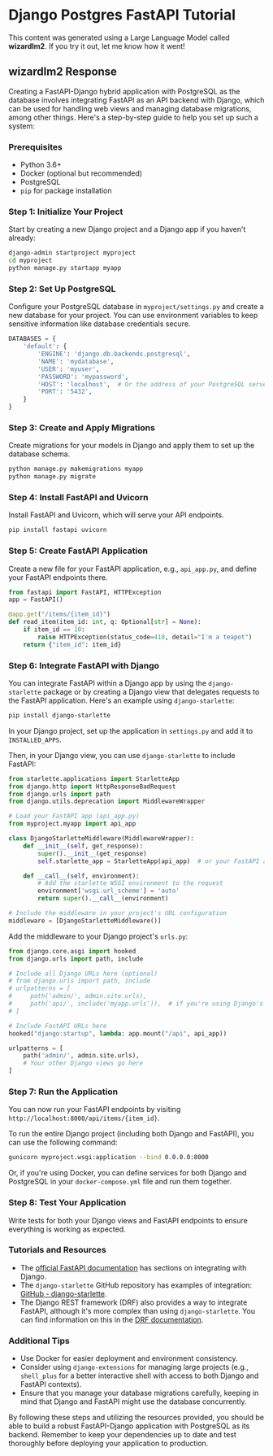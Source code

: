 # Django Postgres FastAPI Tutorial

This content was generated using a Large Language Model called **wizardlm2**. If you try it out, let me know how it went!

## wizardlm2 Response

Creating a FastAPI-Django hybrid application with PostgreSQL as the database involves integrating FastAPI as an API backend with Django, which can be used for handling web views and managing database migrations, among other things. Here's a step-by-step guide to help you set up such a system:

### Prerequisites

- Python 3.6+
- Docker (optional but recommended)
- PostgreSQL
- `pip` for package installation

### Step 1: Initialize Your Project

Start by creating a new Django project and a Django app if you haven't already:

```bash
django-admin startproject myproject
cd myproject
python manage.py startapp myapp
```

### Step 2: Set Up PostgreSQL

Configure your PostgreSQL database in `myproject/settings.py` and create a new database for your project. You can use environment variables to keep 
sensitive information like database credentials secure.

```python
DATABASES = {
    'default': {
        'ENGINE': 'django.db.backends.postgresql',
        'NAME': 'mydatabase',
        'USER': 'myuser',
        'PASSWORD': 'mypassword',
        'HOST': 'localhost',  # Or the address of your PostgreSQL server
        'PORT': '5432',
    }
}
```

### Step 3: Create and Apply Migrations

Create migrations for your models in Django and apply them to set up the database schema.

```bash
python manage.py makemigrations myapp
python manage.py migrate
```

### Step 4: Install FastAPI and Uvicorn

Install FastAPI and Uvicorn, which will serve your API endpoints.

```bash
pip install fastapi uvicorn
```

### Step 5: Create FastAPI Application

Create a new file for your FastAPI application, e.g., `api_app.py`, and define your FastAPI endpoints there.

```python
from fastapi import FastAPI, HTTPException
app = FastAPI()

@app.get("/items/{item_id}")
def read_item(item_id: int, q: Optional[str] = None):
    if item_id == 10:
        raise HTTPException(status_code=418, detail="I'm a teapot")
    return {"item_id": item_id}
```

### Step 6: Integrate FastAPI with Django

You can integrate FastAPI within a Django app by using the `django-starlette` package or by creating a Django view that delegates requests to the 
FastAPI application. Here's an example using `django-starlette`:

```bash
pip install django-starlette
```

In your Django project, set up the application in `settings.py` and add it to `INSTALLED_APPS`.

Then, in your Django view, you can use `django-starlette` to include FastAPI:

```python
from starlette.applications import StarletteApp
from django.http import HttpResponseBadRequest
from django.urls import path
from django.utils.deprecation import MiddlewareWrapper

# Load your FastAPI app (api_app.py)
from myproject.myapp import api_app

class DjangoStarletteMiddleware(MiddlewareWrapper):
    def __init__(self, get_response):
        super().__init__(get_response)
        self.starlette_app = StarletteApp(api_app)  # or your FastAPI app

    def __call__(self, environment):
        # Add the starlette WSGI environment to the request
        environment['wsgi.url_scheme'] = 'auto'
        return super().__call__(environment)

# Include the middleware in your project's URL configuration
middleware = [DjangoStarletteMiddleware()]
```

Add the middleware to your Django project's `urls.py`:

```python
from django.core.asgi import hooked
from django.urls import path, include

# Include all Django URLs here (optional)
# from django.urls import path, include
# urlpatterns = [
#     path('admin/', admin.site.urls),
#     path('api/', include('myapp.urls')),  # if you're using Django's `include` for API endpoints
# ]

# Include FastAPI URLs here
hooked("django:startup", lambda: app.mount("/api", api_app))

urlpatterns = [
    path('admin/', admin.site.urls),
    # Your other Django views go here
]
```

### Step 7: Run the Application

You can now run your FastAPI endpoints by visiting `http://localhost:8000/api/items/{item_id}`.

To run the entire Django project (including both Django and FastAPI), you can use the following command:

```bash
gunicorn myproject.wsgi:application --bind 0.0.0.0:8000
```

Or, if you're using Docker, you can define services for both Django and PostgreSQL in your `docker-compose.yml` file and run them together.

### Step 8: Test Your Application

Write tests for both your Django views and FastAPI endpoints to ensure everything is working as expected.

### Tutorials and Resources

- The [official FastAPI documentation](https://fastapi.tiangolo.com/advanced-use-cases/) has sections on integrating with Django.
- The `django-starlette` GitHub repository has examples of integration: [GitHub - 
django-starlette](https://github.com/encode/django-rest-framework#integration-with-fastapi).
- The Django REST framework (DRF) also provides a way to integrate FastAPI, although it's more complex than using `django-starlette`. You can find 
information on this in the [DRF documentation](https://www.django-rest-framework.org/).

### Additional Tips

- Use Docker for easier deployment and environment consistency.
- Consider using `django-extensions` for managing large projects (e.g., `shell_plus` for a better interactive shell with access to both Django and 
FastAPI contexts).
- Ensure that you manage your database migrations carefully, keeping in mind that Django and FastAPI might use the database concurrently.

By following these steps and utilizing the resources provided, you should be able to build a robust FastAPI-Django application with PostgreSQL as its 
backend. Remember to keep your dependencies up to date and test thoroughly before deploying your application to production.
